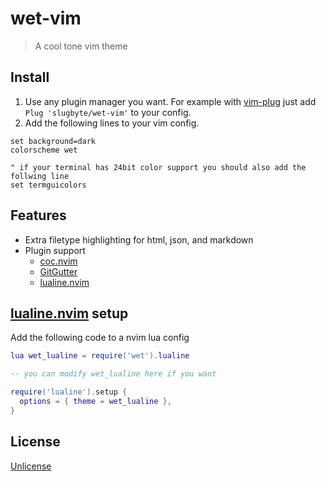 # wet-vim
> A cool tone vim theme

## Install
1. Use any plugin manager you want. For example with [vim-plug](https://github.com/junegunn/vim-plug) just add `Plug 'slugbyte/wet-vim'` to your config.
2. Add the following lines to your vim config.
``` vim
set background=dark
colorscheme wet

" if your terminal has 24bit color support you should also add the follwing line
set termguicolors
```

## Features
* Extra filetype highlighting for html, json, and markdown
* Plugin support
  * [coc.nvim](https://github.com/neoclide/coc.nvim)
  * [GitGutter](https://github.com/jisaacks/GitGutter)
  * [lualine.nvim](https://github.com/nvim-lualine/lualine.nvim)

## [lualine.nvim](https://github.com/nvim-lualine/lualine.nvim) setup
Add the following code to a nvim lua config
``` lua 
lua wet_lualine = require('wet').lualine

-- you can modify wet_lualine here if you want

require('lualine').setup {
  options = { theme = wet_lualine },
}
```

## License 
[Unlicense](http://unlicense.org)

